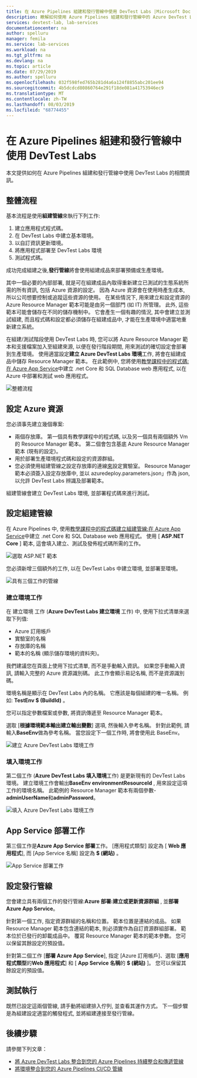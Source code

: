 ```yaml
---
title: 在 Azure Pipelines 組建和發行管線中使用 DevTest Labs |Microsoft Docs
description: 瞭解如何使用 Azure Pipelines 組建和發行管線中的 Azure DevTest Labs。
services: devtest-lab, lab-services
documentationcenter: na
author: spelluru
manager: femila
ms.service: lab-services
ms.workload: na
ms.tgt_pltfrm: na
ms.devlang: na
ms.topic: article
ms.date: 07/29/2019
ms.author: spelluru
ms.openlocfilehash: 032f598fed765b281d4a6a124f8855abc201ee94
ms.sourcegitcommit: 4b5dcdcd80860764e291f18de081a41753946ec9
ms.translationtype: MT
ms.contentlocale: zh-TW
ms.lasthandoff: 08/03/2019
ms.locfileid: "68774455"
---
```

# <a name="use-devtest-labs-in-azure-pipelines-build-and-release-pipelines"></a>在 Azure Pipelines 組建和發行管線中使用 DevTest Labs
本文提供如何在 Azure Pipelines 組建和發行管線中使用 DevTest Labs 的相關資訊。 

## <a name="overall-flow"></a>整體流程
基本流程是使用**組建管線**來執行下列工作:

1. 建立應用程式程式碼。
1. 在 DevTest Labs 中建立基本環境。
1. 以自訂資訊更新環境。
1. 將應用程式部署至 DevTest Labs 環境
1. 測試程式碼。 

成功完成組建之後,**發行管線**將會使用組建成品來部署預備或生產環境。 

其中一個必要的內部部署, 就是可在組建成品內取得重新建立已測試的生態系統所需的所有資訊, 包括 Azure 資源的設定。 因為 Azure 資源會在使用時產生成本, 所以公司想要控制或追蹤這些資源的使用。 在某些情況下, 用來建立和設定資源的 Azure Resource Manager 範本可能是由另一個部門 (如 IT) 所管理。 此外, 這些範本可能會儲存在不同的儲存機制中。 它會產生一個有趣的情況, 其中會建立並測試組建, 而且程式碼和設定都必須儲存在組建成品中, 才能在生產環境中適當地重新建立系統。 

在組建/測試階段使用 DevTest Labs 時, 您可以將 Azure Resource Manager 範本和支援檔案加入至組建來源, 以便在發行階段期間, 用來測試的確切設定會部署到生產環境。 使用適當設定**建立 Azure DevTest Labs 環境**工作, 將會在組建成品中儲存 Resource Manager 範本。 在此範例中, 您將使用[教學課程中的程式碼:在 Azure App Service](../app-service/app-service-web-tutorial-dotnetcore-sqldb.md)中建立 .net Core 和 SQL Database web 應用程式, 以在 Azure 中部署和測試 web 應用程式。

![整體流程](./media/use-devtest-labs-build-release-pipelines/overall-flow.png)

## <a name="set-up-azure-resources"></a>設定 Azure 資源
您必須事先建立幾個專案:

- 兩個存放庫。 第一個具有教學課程中的程式碼, 以及另一個具有兩個額外 Vm 的 Resource Manager 範本。 第二個會包含基底 Azure Resource Manager 範本 (現有的設定)。
- 用於部署生產環境程式碼和設定的資源群組。
- 您必須使用組建管線之設定存放庫的連線[來](devtest-lab-create-environment-from-arm.md)設定實驗室。 Resource Manager 範本必須簽入設定存放庫中, 並以 azuredeploy.parameters.json」作為 json, 以允許 DevTest Labs 辨識及部署範本。

組建管線會建立 DevTest Labs 環境, 並部署程式碼來進行測試。

## <a name="set-up-a-build-pipeline"></a>設定組建管線
在 Azure Pipelines 中, 使用[教學課程中的程式碼建立組建管線:在 Azure App Service](../app-service/app-service-web-tutorial-dotnetcore-sqldb.md)中建立 .net Core 和 SQL Database web 應用程式。 使用 [ **ASP.NET Core** ] 範本, 這會填入建立、測試及發佈程式碼所需的工作。

![選取 ASP.NET 範本](./media/use-devtest-labs-build-release-pipelines/select-asp-net.png)

您必須新增三個額外的工作, 以在 DevTest Labs 中建立環境, 並部署至環境。

![具有三個工作的管線](./media/use-devtest-labs-build-release-pipelines/pipeline-tasks.png)

### <a name="create-environment-task"></a>建立環境工作
在 建立環境 工作 (**Azure DevTest Labs 建立環境** 工作) 中, 使用下拉式清單來選取下列值:

- Azure 訂用帳戶
- 實驗室的名稱
- 存放庫的名稱
- 範本的名稱 (顯示儲存環境的資料夾)。 

我們建議您在頁面上使用下拉式清單, 而不是手動輸入資訊。 如果您手動輸入資訊, 請輸入完整的 Azure 資源識別碼。 此工作會顯示易記名稱, 而不是資源識別碼。 

環境名稱是顯示在 DevTest Labs 內的名稱。 它應該是每個組建的唯一名稱。 例如: **TestEnv $ (BuildId)** 。 

您可以指定參數檔案或參數, 將資訊傳遞至 Resource Manager 範本。 

選取 [**根據環境範本輸出建立輸出變數**] 選項, 然後輸入參考名稱。 針對此範例, 請輸入**BaseEnv**做為參考名稱。 當您設定下一個工作時, 將會使用此 BaseEnv。 

![建立 Azure DevTest Labs 環境工作](./media/use-devtest-labs-build-release-pipelines/create-environment.png)

### <a name="populate-environment-task"></a>填入環境工作
第二個工作 (**Azure DevTest Labs 填入環境**工作) 是更新現有的 DevTest Labs 環境。 建立環境工作會輸出**BaseEnv environmentResourceId** , 用來設定這項工作的環境名稱。 此範例的 Resource Manager 範本有兩個參數- **adminUserName**和**adminPassword**。 

![填入 Azure DevTest Labs 環境工作](./media/use-devtest-labs-build-release-pipelines/populate-environment.png)

## <a name="app-service-deploy-task"></a>App Service 部署工作
第三個工作是**Azure App Service 部署**工作。 [應用程式類型] 設定為 [ **Web 應用程式**], 而 [App Service 名稱] 設定為 **$ (網站)** 。

![App Service 部署工作](./media/use-devtest-labs-build-release-pipelines/app-service-deploy.png)

## <a name="set-up-release-pipeline"></a>設定發行管線
您會建立具有兩個工作的發行管線:**Azure 部署:建立或更新資源群組** , 並**部署 Azure App Service**。 

針對第一個工作, 指定資源群組的名稱和位置。 範本位置是連結的成品。 如果 Resource Manager 範本包含連結的範本, 則必須實作為自訂資源群組部署。 範本位於已發行的卸載成品中。 覆寫 Resource Manager 範本的範本參數。 您可以保留其餘設定的預設值。 

針對第二個工作 [**部署 Azure App Service**], 指定 [Azure 訂用帳戶]、選取 [**應用程式類型**的**Web 應用程式**] 和 [ **App Service 名稱**的 **$ (網站)** ]。 您可以保留其餘設定的預設值。 

## <a name="test-run"></a>測試執行
既然已設定這兩個管線, 請手動將組建排入佇列, 並查看其運作方式。 下一個步驟是為組建設定適當的觸發程式, 並將組建連接至發行管線。

## <a name="next-steps"></a>後續步驟
請參閱下列文章：

- [將 Azure DevTest Labs 整合到您的 Azure Pipelines 持續整合和傳遞管線](devtest-lab-integrate-ci-cd-vsts.md)
- [將環境整合到您的 Azure Pipelines CI/CD 管線](integrate-environments-devops-pipeline.md)
